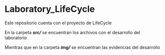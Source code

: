 # Laboratory_LifeCycle
Este repositorio cuenta con el proyecto de LifeCycle

En la carpeta _**src/**_ se encuentran los archivos con el desarrollo del laboratorio

Mientras que en la carpeta _**img/**_ se encuentran las evidencias del desarrollo
